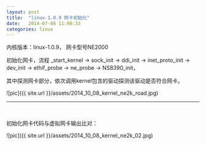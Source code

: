 ```yaml
---
layout: post
title:  "linux-1.0.9 网卡初始化"
date:   2014-07-08 11:00:33
categories: linux
---
```


内核版本：linux-1.0.9， 网卡型号NE2000

初始化网卡，流程 _start_kernel -> sock_init -> ddi_init -> inet_proto_init -> dev_init -> ethif_probe -> ne_probe -> NS8390_init，

其中探测网卡部分，依次调用kernel包含的驱动探测该驱动是否符合网卡。

![pic]({{ site.url }}/assets/2014_10_08_kernel_ne2k_road.jpg)

<hr>
<br>

初始化网卡代码与虚拟网卡输出比对：

![pic]({{ site.url }}/assets/2014_10_08_kernel_ne2k_02.jpg)